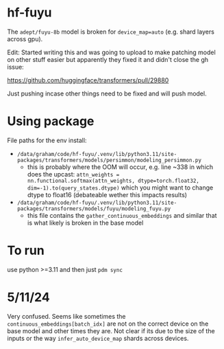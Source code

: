 # hf-fuyu

The `adept/fuyu-8b` model is broken for `device_map=auto` (e.g. shard layers across gpu).


Edit:  Started writing this and was going to upload to make patching model on other stuff easier but apparently they fixed it and didn't close the gh issue:

https://github.com/huggingface/transformers/pull/29880


Just pushing incase other things need to be fixed and will push model.


# Using package

File paths for the env install:

- `/data/graham/code/hf-fuyu/.venv/lib/python3.11/site-packages/transformers/models/persimmon/modeling_persimmon.py`
  - this is probably where the OOM will occur, e.g. line ~338 in which does the upcast: `attn_weights = nn.functional.softmax(attn_weights, dtype=torch.float32, dim=-1).to(query_states.dtype)` which you might want to change dtype to float16 (debateable wether this impacts results)
- `/data/graham/code/hf-fuyu/.venv/lib/python3.11/site-packages/transformers/models/fuyu/modeling_fuyu.py`
  - this file contains the `gather_continuous_embeddings` and similar that is what likely is broken in the base model


# To run

use python >=3.11 and then just `pdm sync`


# 5/11/24

Very confused.  Seems like sometimes the `continuous_embeddings[batch_idx]` are not on the correct device on the base model and other times they are.  Not clear if its due to the size of the inputs or the way `infer_auto_device_map` shards across devices.